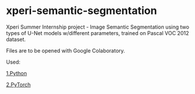 # xperi-semantic-segmentation
Xperi Summer Internship project - Image Semantic Segmentation using two types of U-Net models w/different parameters, trained on Pascal VOC 2012 dataset.

Files are to be opened with Google Colaboratory.

Used:

[1.Python](https://www.python.org/)

[2.PyTorch](https://pytorch.org/get-started/locally/)




